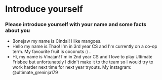 # Introduce yourself 
### Please introduce yourself with your name and some facts about you
- Bonejaw my name is Cindai! I like mangoes. 
- Hello my name is Thao! I'm in 3rd year CS and I'm currently on a co-op term. My favourite fruit is coconuts :) .
- Hi, my name is Vinajan! I'm in 2nd year CS and I love to play Ultimate Frisbee but unfortunately I didn't make it to the team so I would try to work harder next time for next year tryouts. My instagram: @ultimate_greninja179
